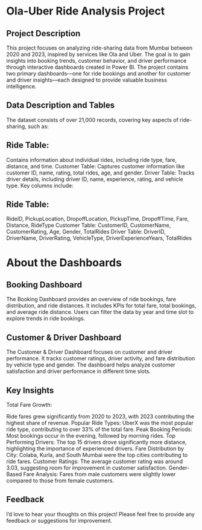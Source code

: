 # Ola-Uber Ride Analysis Project
##  Project Description

This project focuses on analyzing ride-sharing data from Mumbai between 2020 and 2023, inspired by services like Ola and Uber. The goal is to gain insights into booking trends, customer behavior, and driver performance through interactive dashboards created in Power BI. The project contains two primary dashboards—one for ride bookings and another for customer and driver insights—each designed to provide valuable business intelligence.

## Data Description and Tables

The dataset consists of over 21,000 records, covering key aspects of ride-sharing, such as:

## Ride Table: 
       
Contains information about individual rides, including ride type, fare, distance, and time.
Customer Table: Captures customer information like customer ID, name, rating, total rides, age, and gender.
Driver Table: Tracks driver details, including driver ID, name, experience, rating, and vehicle type.
Key columns include:

## Ride Table:
RideID, PickupLocation, DropoffLocation, PickupTime, DropoffTime, Fare, Distance, RideType
Customer Table: CustomerID, CustomerName, CustomerRating, Age, Gender, TotalRides
Driver Table: DriverID, DriverName, DriverRating, VehicleType, DriverExperienceYears, TotalRides

# About the Dashboards
## Booking Dashboard
The Booking Dashboard provides an overview of ride bookings, fare distribution, and ride distances. It includes KPIs for total fare, total bookings, and average ride distance. Users can filter the data by year and time slot to explore trends in ride bookings.

## Customer & Driver Dashboard
The Customer & Driver Dashboard focuses on customer and driver performance. It tracks customer ratings, driver activity, and fare distribution by vehicle type and gender. The dashboard helps analyze customer satisfaction and driver performance in different time slots.

## Key Insights
Total Fare Growth:
     
Ride fares grew significantly from 2020 to 2023, with 2023 contributing the highest share of revenue.
Popular Ride Types: 
UberX was the most popular ride type, contributing to over 33% of the total fare.
Peak Booking Periods:
 Most bookings occur in the evening, followed by morning rides.
Top Performing Drivers: 
The top 15 drivers drove significantly more distance, highlighting the importance of experienced drivers.
Fare Distribution by City:
Colaba, Kurla, and South Mumbai were the top cities contributing to ride fares.
Customer Ratings:
The average customer rating was around 3.03, suggesting room for improvement in customer satisfaction.
Gender-Based Fare Analysis:
Fares from male customers were slightly lower compared to those from female customers.
## Feedback
I’d love to hear your thoughts on this project! Please feel free to provide
any feedback or suggestions for improvement.
